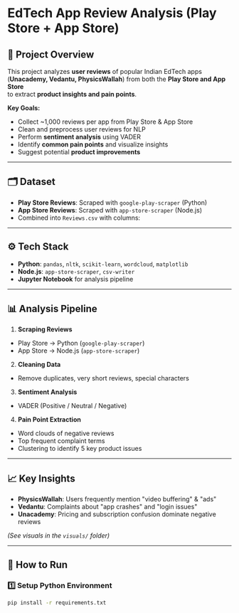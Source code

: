# EdTech App Review Analysis (Play Store + App Store)

## 📌 Project Overview
This project analyzes **user reviews** of popular Indian EdTech apps  
(**Unacademy, Vedantu, PhysicsWallah**) from both the **Play Store and App Store**  
to extract **product insights and pain points**.

**Key Goals:**
- Collect ~1,000 reviews per app from Play Store & App Store
- Clean and preprocess user reviews for NLP
- Perform **sentiment analysis** using VADER
- Identify **common pain points** and visualize insights
- Suggest potential **product improvements**

---

## 🗂 Dataset
- **Play Store Reviews**: Scraped with `google-play-scraper` (Python)
- **App Store Reviews**: Scraped with `app-store-scraper` (Node.js)
- Combined into `Reviews.csv` with columns:


---

## ⚙️ Tech Stack
- **Python**: `pandas`, `nltk`, `scikit-learn`, `wordcloud`, `matplotlib`
- **Node.js**: `app-store-scraper`, `csv-writer`
- **Jupyter Notebook** for analysis pipeline

---

## 📊 Analysis Pipeline
1. **Scraping Reviews**
 - Play Store → Python (`google-play-scraper`)
 - App Store → Node.js (`app-store-scraper`)
2. **Cleaning Data**
 - Remove duplicates, very short reviews, special characters
3. **Sentiment Analysis**
 - VADER (Positive / Neutral / Negative)
4. **Pain Point Extraction**
 - Word clouds of negative reviews
 - Top frequent complaint terms
 - Clustering to identify 5 key product issues

---

## 📈 Key Insights
- **PhysicsWallah**: Users frequently mention "video buffering" & "ads"
- **Vedantu**: Complaints about "app crashes" and "login issues"
- **Unacademy**: Pricing and subscription confusion dominate negative reviews

*(See visuals in the `visuals/` folder)*

---

## 🚀 How to Run

### 1️⃣ Setup Python Environment
```bash
pip install -r requirements.txt

